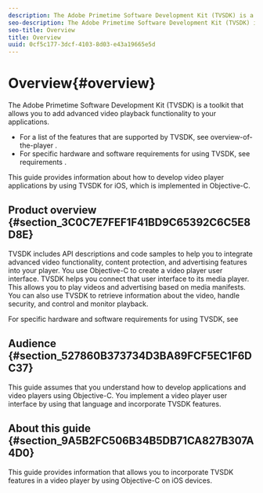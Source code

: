 ```yaml
---
description: The Adobe Primetime Software Development Kit (TVSDK) is a toolkit that allows you to add advanced video playback functionality to your applications.
seo-description: The Adobe Primetime Software Development Kit (TVSDK) is a toolkit that allows you to add advanced video playback functionality to your applications.
seo-title: Overview
title: Overview
uuid: 0cf5c177-3dcf-4103-8d03-e43a19665e5d
---
```


# Overview{#overview}

The Adobe Primetime Software Development Kit (TVSDK) is a toolkit that allows you to add advanced video playback functionality to your applications.

* For a list of the features that are supported by TVSDK, see  overview-of-the-player . 
* For specific hardware and software requirements for using TVSDK, see  requirements .

<!--<a id="section_C1244804FC864A0D9D0BB20431D2DEBE"></a>-->

This guide provides information about how to develop video player applications by using TVSDK for iOS, which is implemented in Objective-C.

## Product overview {#section_3C0C7E7FEF1F41BD9C65392C6C5E8D8E}

TVSDK includes API descriptions and code samples to help you to integrate advanced video functionality, content protection, and advertising features into your player. You use Objective-C to create a video player user interface. TVSDK helps you connect that user interface to its media player. This allows you to play videos and advertising based on media manifests. You can also use TVSDK to retrieve information about the video, handle security, and control and monitor playback.

For specific hardware and software requirements for using TVSDK, see

## Audience {#section_527860B373734D3BA89FCF5EC1F6DC37}

This guide assumes that you understand how to develop applications and video players using Objective-C. You implement a video player user interface by using that language and incorporate TVSDK features.

## About this guide {#section_9A5B2FC506B34B5DB71CA827B307A4D0}

This guide provides information that allows you to incorporate TVSDK features in a video player by using Objective-C on iOS devices. 

